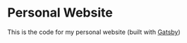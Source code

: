 # Personal Website

This is the code for my personal website (built with [Gatsby](https://www.gatsbyjs.org/))